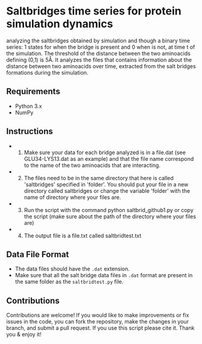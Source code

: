 # Saltbridges time series for protein simulation dynamics
analyzing the saltbridges obtained by simulation and though a binary time series: 1 states for when the bridge is present and 0 when is not, at time t of the simulation. The threshold of the distance between the two aminoacids defining (0,1) is 5Å.
It analyzes the files that contains information about the distance between two aminoacids over time, extracted from the salt bridges formations during the simulation.


## Requirements

- Python 3.x
- NumPy

## Instructions

- 1. Make sure your data for each bridge analyzed is in a file.dat (see GLU34-LYS13.dat as an example) and that the file name correspond to the name of the two aminoacids that are interacting.
- 2. The files need to be in the same directory that here is called 'saltbridges' specified in 'folder'. 
You should put your file in a new directory called saltbridges or change the variable 'folder' with the name of directory where your files are. 
- 3.  Run the script with the command 
  python saltbrid_github1.py
  or copy the script (make sure about the path of the directory where your files are)
- 4. The output file is a file.txt called saltbridtest.txt

## Data File Format

- The data files should have the `.dat` extension.
- Make sure that all the salt bridge data files in `.dat` format are present in the same folder as the `saltbridtest.py` file.

## Contributions

Contributions are welcome! If you would like to make improvements or fix issues in the code, you can fork the repository, make the changes in your branch, and submit a pull request.
If you use this script please cite it. Thank you & enjoy it!

